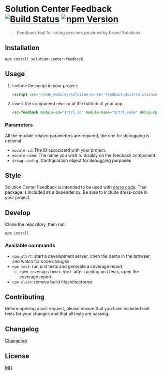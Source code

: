 # Solution Center Feedback [![Build Status](https://travis-ci.org/zalando-incubator/solution-center-feedback.svg?branch=master)](https://travis-ci.org/zalando-incubator/solution-center-feedback) [![npm Version](https://img.shields.io/npm/v/solution-center-feedback.svg)](https://www.npmjs.com/package/solution-center-feedback)

> Feedback tool for rating services provided by Brand Solutions

## Installation

```shell
npm install solution-center-feedback
```

## Usage

1. Include the script in your project:

    ```html
    <script src="/node_modules/solution-center-feedback/dist/solutioncenter.feedback.js"></script>
    ```
    
2. Insert the component near or at the bottom of your app:

    ```html
    <sc-feedback module-id="$ctrl.id" module-name="$ctrl.name" debug-config="$ctrl.debug"></sc-feedback>
    ```

### Parameters

All the module related parameters are required, the one for debugging is optional

  * `module-id`: The ID associated with your project.
  * `module-name`: The name you wish to display on the feedback component.
  * `debug-config`: Configuration object for debugging purposes

## Style

Solution Center Feedback is intended to be used with [dress code](https://github.com/zalando/dress-code). That package is included as a dependency.
Be sure to include dress-code in your project.
	 
## Develop

Clone the repository, then run:

```shell
npm install
```

### Available commands

* `npm start`: start a development server, open the demo in the browser, and watch for code changes.
* `npm test`: run unit tests and generate a coverage report.
  * `open coverage/index.html`: after running unit tests, open the coverage report.
* `npm clean`: remove build files/directories

## Contributing

Before opening a pull request, please ensure that you have included unit tests for your changes
and that all tests are passing.

## Changelog
[Changelog](CHANGELOG.md)

## License

[MIT](LICENSE)
